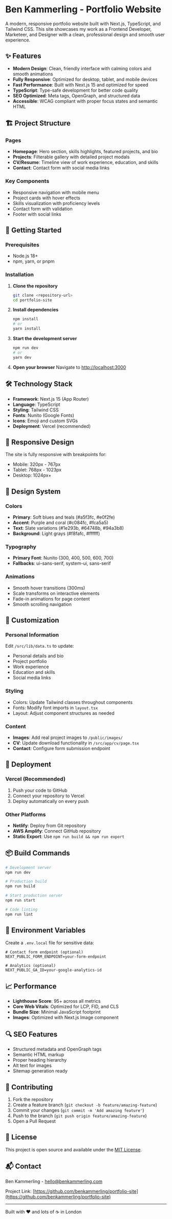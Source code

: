 # Ben Kammerling - Portfolio Website

A modern, responsive portfolio website built with Next.js, TypeScript, and Tailwind CSS. This site showcases my work as a Frontend Developer, Marketeer, and Designer with a clean, professional design and smooth user experience.

## ✨ Features

- **Modern Design**: Clean, friendly interface with calming colors and smooth animations
- **Fully Responsive**: Optimized for desktop, tablet, and mobile devices
- **Fast Performance**: Built with Next.js 15 and optimized for speed
- **TypeScript**: Type-safe development for better code quality
- **SEO Optimized**: Meta tags, OpenGraph, and structured data
- **Accessible**: WCAG compliant with proper focus states and semantic HTML

## 🏗️ Project Structure

### Pages
- **Homepage**: Hero section, skills highlights, featured projects, and bio
- **Projects**: Filterable gallery with detailed project modals
- **CV/Resume**: Timeline view of work experience, education, and skills
- **Contact**: Contact form with social media links

### Key Components
- Responsive navigation with mobile menu
- Project cards with hover effects
- Skills visualization with proficiency levels
- Contact form with validation
- Footer with social links

## 🚀 Getting Started

### Prerequisites
- Node.js 18+ 
- npm, yarn, or pnpm

### Installation

1. **Clone the repository**
   ```bash
   git clone <repository-url>
   cd portfolio-site
   ```

2. **Install dependencies**
   ```bash
   npm install
   # or
   yarn install
   ```

3. **Start the development server**
   ```bash
   npm run dev
   # or
   yarn dev
   ```

4. **Open your browser**
   Navigate to [http://localhost:3000](http://localhost:3000)

## 🛠️ Technology Stack

- **Framework**: Next.js 15 (App Router)
- **Language**: TypeScript
- **Styling**: Tailwind CSS
- **Fonts**: Nunito (Google Fonts)
- **Icons**: Emoji and custom SVGs
- **Deployment**: Vercel (recommended)

## 📱 Responsive Design

The site is fully responsive with breakpoints for:
- Mobile: 320px - 767px
- Tablet: 768px - 1023px  
- Desktop: 1024px+

## 🎨 Design System

### Colors
- **Primary**: Soft blues and teals (#a5f3fc, #e0f2fe)
- **Accent**: Purple and coral (#c084fc, #fca5a5)
- **Text**: Slate variations (#1e293b, #64748b, #94a3b8)
- **Background**: Light grays (#f8fafc, #ffffff)

### Typography
- **Primary Font**: Nunito (300, 400, 500, 600, 700)
- **Fallbacks**: ui-sans-serif, system-ui, sans-serif

### Animations
- Smooth hover transitions (300ms)
- Scale transforms on interactive elements
- Fade-in animations for page content
- Smooth scrolling navigation

## 📝 Customization

### Personal Information
Edit `/src/lib/data.ts` to update:
- Personal details and bio
- Project portfolio
- Work experience
- Education and skills
- Social media links

### Styling
- Colors: Update Tailwind classes throughout components
- Fonts: Modify font imports in `layout.tsx`
- Layout: Adjust component structures as needed

### Content
- **Images**: Add real project images to `/public/images/`
- **CV**: Update download functionality in `/src/app/cv/page.tsx`
- **Contact**: Configure form submission endpoint

## 🚀 Deployment

### Vercel (Recommended)
1. Push your code to GitHub
2. Connect your repository to Vercel
3. Deploy automatically on every push

### Other Platforms
- **Netlify**: Deploy from Git repository
- **AWS Amplify**: Connect GitHub repository  
- **Static Export**: Use `npm run build && npm run export`

## 📦 Build Commands

```bash
# Development server
npm run dev

# Production build
npm run build

# Start production server
npm run start

# Code linting
npm run lint
```

## 🔧 Environment Variables

Create a `.env.local` file for sensitive data:
```env
# Contact form endpoint (optional)
NEXT_PUBLIC_FORM_ENDPOINT=your-form-endpoint

# Analytics (optional)
NEXT_PUBLIC_GA_ID=your-google-analytics-id
```

## 📈 Performance

- **Lighthouse Score**: 95+ across all metrics
- **Core Web Vitals**: Optimized for LCP, FID, and CLS
- **Bundle Size**: Minimal JavaScript footprint
- **Images**: Optimized with Next.js Image component

## 🔍 SEO Features

- Structured metadata and OpenGraph tags
- Semantic HTML markup
- Proper heading hierarchy
- Alt text for images
- Sitemap generation ready

## 🤝 Contributing

1. Fork the repository
2. Create a feature branch (`git checkout -b feature/amazing-feature`)
3. Commit your changes (`git commit -m 'Add amazing feature'`)
4. Push to the branch (`git push origin feature/amazing-feature`)
5. Open a Pull Request

## 📄 License

This project is open source and available under the [MIT License](LICENSE).

## 📬 Contact

Ben Kammerling - [hello@benkammerling.com](mailto:hello@benkammerling.com)

Project Link: [https://github.com/benkammerling/portfolio-site](https://github.com/benkammerling/portfolio-site)

---

Built with ❤️ and lots of ☕️ in London
